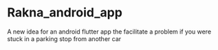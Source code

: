 # Rakna_android_app
A new idea for an android flutter app the facilitate a problem if you were stuck in a parking stop from another car
